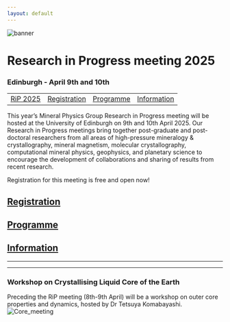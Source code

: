 ```yaml
---
layout: default
---
```

![banner](https://MinPhys.github.io/pre-release/RiP_2025/assets/website_banner_RiP_25.png)
# Research in Progress meeting 2025
### Edinburgh - April 9th and 10th

|         |           |  |   |
|-------------|----------------|------|------|
| [RiP 2025](./RiP_2025.html) | [Registration](./RiP_2025-abstracts.html) | [Programme](./RiP_2025-programme.html) | [Information](./RiP_2025-planning.html) |

This year’s Mineral Physics Group Research in Progress meeting will be hosted at the University of Edinburgh on 9th and 10th April 2025. Our Research in Progress meetings bring together post-graduate and post-doctoral researchers from all areas of high-pressure mineralogy & crystallography, mineral magnetism, molecular crystallography, computational mineral physics, geophysics, and planetary science to encourage the development of collaborations and sharing of results from recent research.

Registration for this meeting is free and open now!

## [Registration](./RiP_2025-abstracts.html)

## [Programme](./RiP_2025-programme.html)

## [Information](./RiP_2025-planning.html)





* * *

* * *

### Workshop on Crystallising Liquid Core of the Earth
Preceding the RiP meeting (8th-9th April) will be a workshop on outer core properties and dynamics, hosted by Dr Tetsuya Komabayashi.
![Core_meeting](https://MinPhys.github.io/assets/img/Core%20workshop%20flyer%20new.jpg)
